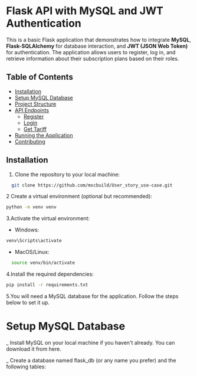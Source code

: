 # Flask API with MySQL and JWT Authentication

This is a basic Flask application that demonstrates how to integrate **MySQL**, **Flask-SQLAlchemy** for database interaction, and **JWT (JSON Web Token)** for authentication. The application allows users to register, log in, and retrieve information about their subscription plans based on their roles.

## Table of Contents
- [Installation](#installation)
- [Setup MySQL Database](#setup-mysql-database)
- [Project Structure](#project-structure)
- [API Endpoints](#api-endpoints)
  - [Register](#register)
  - [Login](#login)
  - [Get Tariff](#get-tariff)
- [Running the Application](#running-the-application)
- [Contributing](#contributing)

## Installation

1. Clone the repository to your local machine:
 ~~~bash
   git clone https://github.com/mscbuild/User_story_use-case.git
 ~~~

2 Create a virtual environment (optional but recommended):
~~~bash
python -m venv venv
~~~

3.Activate the virtual environment:

- Windows:
~~~bash
venv\Scripts\activate
~~~
- MacOS/Linux:
~~~bash
  source venv/bin/activate
~~~
4.Install the required dependencies:
~~~bash
pip install -r requirements.txt
~~~
5.You will need a MySQL database for the application. Follow the steps below to set it up.

# Setup MySQL Database

_ Install MySQL on your local machine if you haven't already. You can download it from here.

_ Create a database named flask_db (or any name you prefer) and the following tables:

 
